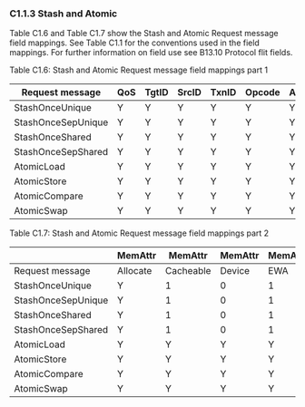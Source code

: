 ### C1.1.3 Stash and Atomic

Table C1.6 and Table C1.7 show the Stash and Atomic Request message field mappings. See Table C1.1 for the conventions used in the field mappings. For further information on field use see B13.10 Protocol flit fields.

Table C1.6: Stash and Atomic Request message field mappings part 1

| Request message    | QoS | TgtID | SrcID | TxnID | Opcode | AllowRetry | PCrdType | RSVDC | TagOp | TraceTag | MPAM | PBHA | Addr | NSE | NS | Size | Order | LikelyShared | ExpCompAck |
|--------------------|-----|-------|-------|-------|--------|------------|----------|-------|-------|----------|------|------|------|-----|----|------|-------|--------------|------------|
| StashOnceUnique    | Y   | Y     | Y     | Y     | Y      | Y          | Y        | Y     | Y     | Y        | Y    | Y    | Y    | Y   | Y  | 64B  | 0     | Y            | 0          |
| StashOnceSepUnique | Y   | Y     | Y     | Y     | Y      | Y          | Y        | Y     | Y     | Y        | Y    | Y    | Y    | Y   | Y  | 64B  | 0     | Y            | 0          |
| StashOnceShared    | Y   | Y     | Y     | Y     | Y      | Y          | Y        | Y     | Y     | Y        | Y    | Y    | Y    | Y   | Y  | 64B  | 0     | Y            | 0          |
| StashOnceSepShared | Y   | Y     | Y     | Y     | Y      | Y          | Y        | Y     | Y     | Y        | Y    | Y    | Y    | Y   | Y  | 64B  | 0     | Y            | 0          |
| AtomicLoad         | Y   | Y     | Y     | Y     | Y      | Y          | Y        | Y     | Y     | Y        | Y    | Y    | Y    | Y   | Y  | Y    | Y     | 0            | 0          |
| AtomicStore        | Y   | Y     | Y     | Y     | Y      | Y          | Y        | Y     | Y     | Y        | Y    | Y    | Y    | Y   | Y  | Y    | Y     | 0            | 0          |
| AtomicCompare      | Y   | Y     | Y     | Y     | Y      | Y          | Y        | Y     | Y     | Y        | Y    | Y    | Y    | Y   | Y  | Y    | Y     | 0            | 0          |
| AtomicSwap         | Y   | Y     | Y     | Y     | Y      | Y          | Y        | Y     | Y     | Y        | Y    | Y    | Y    | Y   | Y  | Y    | Y     | 0            | 0          |

Table C1.7: Stash and Atomic Request message field mappings part 2

|                    | MemAttr  | MemAttr   | MemAttr | MemAttr | CF      | CF    | CF   | CF      | CF  | CF   | CF         | CF           | CF       | CF        | CF       | CF         | CF            | CF     | CF   | CF          | CF             | CF        |
|--------------------|----------|-----------|---------|---------|---------|-------|------|---------|-----|------|------------|--------------|----------|-----------|----------|------------|---------------|--------|------|-------------|----------------|-----------|
| Request message    | Allocate | Cacheable | Device  | EWA     | SnpAttr | DoDWT | Excl | SnoopMe | CAH | LPID | TagGroupID | StashGroupID | PGroupID | ReturnNID | StashNID | SLCRepHint | StashNIDValid | Endian | Deep | ReturnTxnID | StashLPIDValid | StashLPID |
| StashOnceUnique    | Y        | 1         | 0       | 1       | 1       | -     | 0    | -       | -   | Y    | -          | -            | -        | -         | Y        | Y          | Y             | -      | -    | -           | Y              | Y         |
| StashOnceSepUnique | Y        | 1         | 0       | 1       | 1       | -     | 0    | -       | -   | -    | -          | Y            | -        | -         | Y        | Y          | Y             | -      | -    | -           | Y              | Y         |
| StashOnceShared    | Y        | 1         | 0       | 1       | 1       | -     | 0    | -       | -   | Y    | -          | -            | -        | -         | Y        | Y          | Y             | -      | -    | -           | Y              | Y         |
| StashOnceSepShared | Y        | 1         | 0       | 1       | 1       | -     | 0    | -       | -   | -    | -          | Y            | -        | -         | Y        | Y          | Y             | -      | -    | -           | Y              | Y         |
| AtomicLoad         | Y        | Y         | Y       | Y       | Y       | -     | -    | Y       | -   | Y    | Y          | -            | -        | Y         | -        | -          | -             | Y      | -    | Y           | -              | -         |
| AtomicStore        | Y        | Y         | Y       | Y       | Y       | -     | -    | Y       | -   | Y    | Y          | -            | -        | Y         | -        | -          | -             | Y      | -    | X           | -              | -         |
| AtomicCompare      | Y        | Y         | Y       | Y       | Y       | -     | -    | Y       | -   | Y    | Y          | -            | -        | Y         | -        | -          | -             | Y      | -    | Y           | -              | -         |
| AtomicSwap         | Y        | Y         | Y       | Y       | Y       | -     | -    | Y       | -   | Y    | Y          | -            | -        | Y         | -        | -          | -             | Y      | -    | Y           | -              | -         |